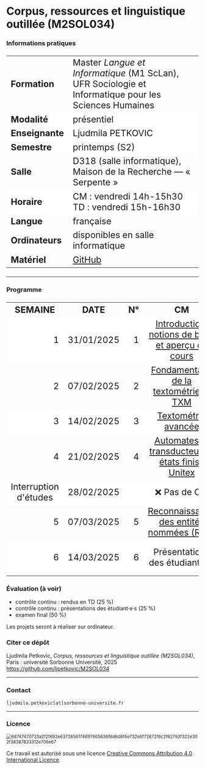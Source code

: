 # Corpus, ressources et linguistique outillée (M2SOL034)

### Informations pratiques

<table align="center" style="font-size: 23px;">
    <tr>
        <td align="left"><b>Formation</b></td>
        <td align="left">Master <i>Langue et Informatique</i> (M1 ScLan), UFR Sociologie et Informatique pour les Sciences Humaines</td>
    </tr>
    <tr style="background-color: white;">
        <td align="left"><b>Modalité</b></td>
        <td align="left">présentiel</td>
    </tr>
    <tr style="background-color: white;">
        <td align="left"><b>Enseignante</b></td>
        <td align="left">Ljudmila PETKOVIC</td>
    </tr>
    <tr style="background-color: white;">
        <td align="left"><b>Semestre</b></td>
        <td align="left">printemps (S2)</td>
    </tr>
    <tr>
        <td align="left"><b>Salle</b></td>
        <td align="left">D318 (salle informatique), Maison de la Recherche — « Serpente »</td>
    </tr>
    <tr style="background-color: white;">
        <td align="left"><b>Horaire</b></td>
        <td align="left">CM : vendredi 14h-15h30<br>TD : vendredi 15h-16h30</td>
    </tr>
    <tr>
        <td align="left"><b>Langue</b></td>
        <td align="left">française</td>
<!--     <tr style="background-color: white;">
        <td align="left"><b>ECTS</b></td>
        <td align="left">3</td>
    </tr>-->
    <tr>
        <td align="left"><b>Ordinateurs</b></td>
        <td align="left">disponibles en salle informatique</td>
    </tr>
    <tr>
        <td align="left"><b>Matériel</b></td>
        <td align="left"><a href="https://github.com/ljpetkovic/M2SOL034">GitHub</a></td>
    </tr>
    </tr>
</table>


---

### Programme

<table align="center" style="font-size: 23px;">
    <tr>
        <th align="center">SEMAINE</td>
        <th align="center">DATE</td>
        <th align="center">N°</td>
        <th align="center">CM</td>
        <th align="center">N°</td>
        <th align="center">TD</td>
    </tr>
    <tr style="background-color: white;">
        <td align="right">1</td>
        <td align="right">31/01/2025</td>
        <td align="right">1</td>
        <td align="center"><a href="https://github.com/ljpetkovic/M2SOL034/blob/main/_CM/CM1/CM1.pdf">Introduction, notions de base et aperçu du cours</a></td>
        <td align="right">1</td>
        <td align="center"><a href="https://github.com/ljpetkovic/M2SOL034/tree/main/_TD/TD1">Loi de Zipf ; Pré-traitement du texte</a></td>
    </tr>
        <tr>
        <td align="right">2</td>
        <td align="right">07/02/2025</td>
        <td align="right">2</td>
        <td align="center"><a href="https://github.com/ljpetkovic/M2SOL034/blob/main/_CM/CM2/CM2.pdf">Fondamentaux de la textométrie et TXM</a></td>
        <td align="right">2</td>
        <td align="center"><a href="https://github.com/ljpetkovic/M2SOL034/tree/main/_TD/TD2">TXM I</a></td>
    </tr>
    <tr style="background-color: white;">
        <td align="right">3</td>
        <td align="right">14/02/2025</td>
        <td align="right">3</td>
        <td align="center"><a href="https://github.com/ljpetkovic/M2SOL034/blob/main/_CM/CM3/CM3.pdf">Textométrie avancée</a></td>
        <td align="right">3</td>
        <td align="center"><a href="https://github.com/ljpetkovic/M2SOL034/tree/main/_TD/TD3">TXM II</a></td>
    </tr>
        <tr>
        <td align="right">4</td>
        <td align="right">21/02/2025</td>
        <td align="right">4</td>
        <td align="center"><a href="https://github.com/ljpetkovic/M2SOL034/blob/main/_CM/CM4/CM4.pdf">Automates et transducteurs à états finis · Unitex</a></td>
        <td align="right">4</td>
        <td align="center"><a href="https://github.com/ljpetkovic/M2SOL034/blob/main/_TD/TD4/enonce/TD4.pdf">Unitex</a></td>
    </tr>
    <tr style="background-color: white;">
        <td align="center">Interruption d'études</td>
        <td align="right">28/02/2025</td>
        <td align="center"></td>
        <td align="center">❌ Pas de CM</td>
        <td align="center"></td>
        <td align="center">❌ Pas de TD</td>
    </tr>
        <tr>
        <td align="right">5</td>
        <td align="right">07/03/2025</td>
        <td align="right">5</td>
        <td align="center"><a href="https://github.com/ljpetkovic/M2SOL034/blob/main/_CM/CM5/CM5.pdf">Reconnaissance des entités nommées (REN)</a></td>
        <td align="right">5</td>
        <td align="center"><a href="https://github.com/ljpetkovic/M2SOL034/blob/main/_TD/TD5/enonce/TD5.pdf"><code>spaCy</code></a></td>
    </tr>
    <tr style="background-color: white;">
        <td align="right">6</td>
        <td align="right">14/03/2025</td>
        <td align="right">6</td>
        <td align="center">Présentations des étudiant·e·s</td>
        <td align="right">6</td>
        <td align="center">Présentations des étudiant·e·s</td>
    </tr>
</table>


<!--31/01/2025 <a href="">Cours 1</a> : Introduction.

[Cours 2]() : ...

[Cours 3]() : ...

[Cours 4]() : ...

[Cours 5]() : ...

[Cours 6]() : ...-->

<!--### Prérequis

Pour les utilisateurs de Windows, installer [Git Bash](https://git-scm.com/download/win), qui permet l'exécution des commandes et des scripts Bash (ou utiliser les commandes équivalentes exécutables dans Command Prompt ou PowerShell).

Les utilisateurs de Mac et de Linux ne sont pas concernés (il suffit d'ouvrir l'application `Terminal`) et d'y lancer directement les commandes et les scripts Bash.-->


### Évaluation (à voir)
* contrôle continu : rendus en TD (25 %) 
* contrôle continu : présentations des étudiant·e·s (25 %)
* examen final (50 %)

Les projets seront à réaliser sur ordinateur.

### Citer ce dépôt

Ljudmila Petkovic, _Corpus, ressources et linguistique outillée (M2SOL034)_, Paris : université Sorbonne Université, 2025 https://github.com/ljpetkovic/M2SOL034

---

### Contact

`ljudmila.petkovic[at]sorbonne-universite.fr`

---

### Licence

<img src="https://i.creativecommons.org/l/by-sa/4.0/88x31.png" alt="68747470733a2f2f692e6372656174697665636f6d6d6f6e732e6f72672f6c2f62792f322e302f38387833312e706e67" style="zoom:80%;" />

Ce travail est autorisé sous une licence [Creative Commons Attribution 4.0 International Licence](https://creativecommons.org/licenses/by-sa/4.0/deed.fr).
